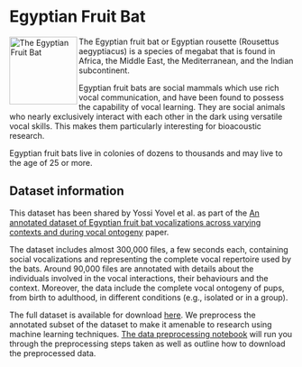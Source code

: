# Egyptian Fruit Bat

<img src="https://upload.wikimedia.org/wikipedia/commons/4/4c/Skraidantis_egipto_%C5%A1uo_%28cropped%29.jpg" alt="The Egyptian Fruit Bat" width="120" align="left">

The Egyptian fruit bat or Egyptian rousette (Rousettus aegyptiacus) is a species of megabat that is found in Africa, the Middle East, the Mediterranean, and the Indian subcontinent.

Egyptian fruit bats are social mammals which use rich vocal communication, and have been found to possess the capability of vocal learning. They are social animals who nearly exclusively interact with each other in the dark using versatile vocal skills. This makes them particularly interesting for bioacoustic research.

Egyptian fruit bats live in colonies of dozens to thousands and may live to the age of 25 or more.

## Dataset information

This dataset has been shared by Yossi Yovel et al. as part of the [An annotated dataset of Egyptian fruit bat vocalizations across varying contexts and during vocal ontogeny](https://www.nature.com/articles/sdata2017143) paper.

The dataset includes almost 300,000 files, a few seconds each, containing social vocalizations and representing the complete vocal repertoire used by the bats. Around 90,000 files are annotated with details about the individuals involved in the vocal interactions, their behaviours and the context. Moreover, the data include the complete vocal ontogeny of pups, from birth to adulthood, in different conditions (e.g., isolated or in a group).

The full dataset is available for download [here](https://figshare.com/collections/An_annotated_dataset_of_Egyptian_fruit_bat_vocalizations_across_varying_contexts_and_during_vocal_ontogeny/3666502). We preprocess the annotated subset of the dataset to make it amenable to research using machine learning techniques. [The data preprocessing notebook](https://github.com/earthspecies/library/blob/egyptian_fruit_bat/egyptian_fruit_bat/01_Data_Preprocessing.ipynb) will run you through the preprocessing steps taken as well as outline how to download the preprocessed data.
